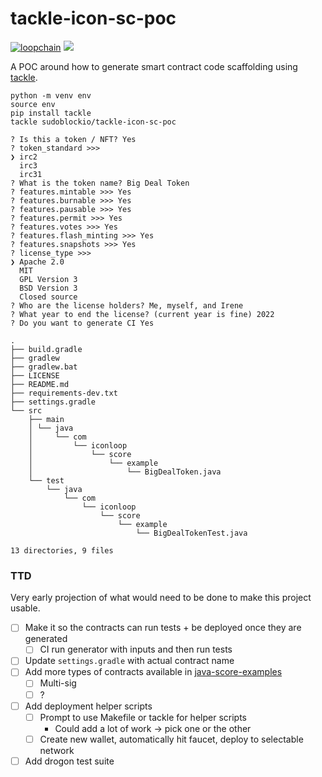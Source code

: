 # tackle-icon-sc-poc

[![loopchain](https://img.shields.io/badge/ICON-API-blue?logoColor=white&logo=icon&labelColor=31B8BB)](https://shields.io) 
![](https://github.com/sudoblockio/tackle-icon-sc-poc/workflows/push-main/badge.svg?branch=main) 

A POC around how to generate smart contract code scaffolding using [tackle](https://github.com/sudoblockio/tackle). 

```shell
python -m venv env 
source env 
pip install tackle 
tackle sudoblockio/tackle-icon-sc-poc
```

```text
? Is this a token / NFT? Yes
? token_standard >>> 
❯ irc2
  irc3
  irc31
? What is the token name? Big Deal Token
? features.mintable >>> Yes
? features.burnable >>> Yes
? features.pausable >>> Yes
? features.permit >>> Yes
? features.votes >>> Yes
? features.flash_minting >>> Yes
? features.snapshots >>> Yes
? license_type >>> 
❯ Apache 2.0
  MIT
  GPL Version 3
  BSD Version 3
  Closed source
? Who are the license holders? Me, myself, and Irene
? What year to end the license? (current year is fine) 2022
? Do you want to generate CI Yes
```

```text
.
├── build.gradle
├── gradlew
├── gradlew.bat
├── LICENSE
├── README.md
├── requirements-dev.txt
├── settings.gradle
└── src
    ├── main
    │ └── java
    │     └── com
    │         └── iconloop
    │             └── score
    │                 └── example
    │                     └── BigDealToken.java
    └── test
        └── java
            └── com
                └── iconloop
                    └── score
                        └── example
                            └── BigDealTokenTest.java

13 directories, 9 files
```


### TTD 

Very early projection of what would need to be done to make this project usable. 

- [ ] Make it so the contracts can run tests + be deployed once they are generated 
  - [ ] CI run generator with inputs and then run tests  
- [ ] Update `settings.gradle` with actual contract name 
- [ ] Add more types of contracts available in [java-score-examples](https://github.com/icon-project/java-score-examples)
  - [ ] Multi-sig 
  - [ ] ?
- [ ] Add deployment helper scripts 
  - [ ] Prompt to use Makefile or tackle for helper scripts
    - Could add a lot of work -> pick one or the other 
  - [ ] Create new wallet, automatically hit faucet, deploy to selectable network 
- [ ] Add drogon test suite 
